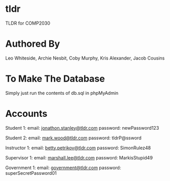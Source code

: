 # tldr

TLDR for COMP2030

# Authored By

Leo Whiteside,
Archie Nesbit,
Coby Murphy,
Kris Alexander,
Jacob Cousins

# To Make The Database

Simply just run the contents of db.sql in phpMyAdmin

# Accounts

Student 1:
email: jonathon.stanley@tldr.com
password: newPassword123

Student 2:
email: mark.wood@tldr.com
password: tldrP@ssword

Instructor 1:
email: betty.petrikov@tldr.com
password: SimonRulez48

Supervisor 1:
email: marshall.lee@tldr.com
password: MarkisStupid49

Government 1:
email: government@tldr.com
password: superSecretPassword01